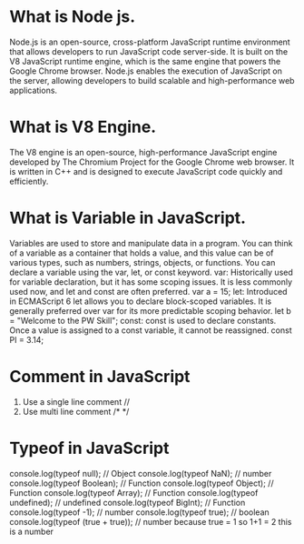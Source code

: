 # What is Node js.
Node.js is an open-source, cross-platform JavaScript runtime environment that allows developers to run JavaScript code server-side. It is built on the V8 JavaScript runtime engine, which is the same engine that powers the Google Chrome browser. Node.js enables the execution of JavaScript on the server, allowing developers to build scalable and high-performance web applications.
# What is V8 Engine.
The V8 engine is an open-source, high-performance JavaScript engine developed by The Chromium Project for the Google Chrome web browser. It is written in C++ and is designed to execute JavaScript code quickly and efficiently.
# What is Variable in JavaScript.
 Variables are used to store and manipulate data in a program. You can think of a variable as a container that holds a value, and this value can be of various types, such as numbers, strings, objects, or functions.
 You can declare a variable using the var, let, or const keyword.
 var: Historically used for variable declaration, but it has some scoping issues. It is less commonly used now, and let and const are often preferred.
 var a = 15;
 let: Introduced in ECMAScript 6 let allows you to declare block-scoped variables. It is generally preferred over var for its more predictable scoping behavior.
 let b = "Welcome to the PW Skill";
 const: const is used to declare constants. Once a value is assigned to a const variable, it cannot be reassigned.
 const PI = 3.14;
# Comment in JavaScript
1. Use a single line comment  //
2. Use multi line comment /*   */  
# Typeof in JavaScript 
console.log(typeof null); // Object
console.log(typeof NaN); // number
console.log(typeof Boolean); // Function
console.log(typeof Object); // Function
console.log(typeof Array); // Function
console.log(typeof undefined); // undefined
console.log(typeof BigInt); // Function
console.log(typeof -1); // number
console.log(typeof true); // boolean
console.log(typeof (true + true)); // number because true = 1 so 1+1 = 2 this is a number
